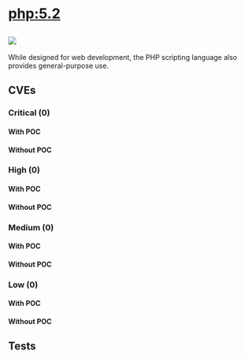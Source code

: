 # [php:5.2](https://hub.docker.com/_/php?tab=tags)
![](https://img.shields.io/static/v1?label=tag&message=5.2&color=blue)
---
<p>
While designed for web development, the PHP scripting language also provides general-purpose use.
</p>

## CVEs
### Critical (0)
#### With POC

#### Without POC


### High (0)
#### With POC

#### Without POC


### Medium (0)
#### With POC

#### Without POC


### Low (0)
#### With POC

#### Without POC


## Tests
